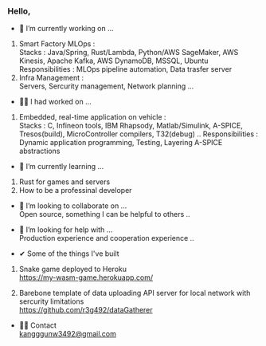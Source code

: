 ### Hello,

- 🔭 I’m currently working on ...  
1. Smart Factory MLOps :   
    Stacks : Java/Spring, Rust/Lambda, Python/AWS SageMaker, AWS Kinesis, Apache Kafka, AWS DynamoDB, MSSQL, Ubuntu   
    Responsibilities : MLOps pipeline automation, Data trasfer server  
2. Infra Management :  
    Servers, Sercurity management, Network planning ...
  
    
- 🐱‍🚀 I had worked on ...  
1. Embedded, real-time application on vehicle :  
    Stacks : C, Infineon tools, IBM Rhapsody, Matlab/Simulink, A-SPICE, Tresos(build), MicroController compilers, T32(debug) ..
    Responsibilities : Dynamic application programming, Testing, Layering A-SPICE abstractions     
  
    
- 🌱 I’m currently learning ...  
1. Rust for games and servers
2. How to be a professinal developer
  
  
- 👯 I’m looking to collaborate on ...  
    Open source, something I can be helpful to others ..
  
  
- 🤔 I’m looking for help with ...  
    Production experience and cooperation experience ..
  
  

- ✔ Some of the things I've built 

1. Snake game deployed to Heroku   
https://my-wasm-game.herokuapp.com/

2. Barebone template of data uploading API server for local network with sercurity limitations  
https://github.com/r3g492/dataGatherer
  
  
- 🐱‍👤 Contact  
kangggunw3492@gmail.com

